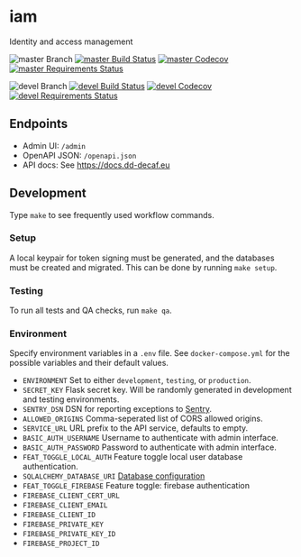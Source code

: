 # iam

Identity and access management

![master Branch](https://img.shields.io/badge/branch-master-blue.svg)
[![master Build Status](https://travis-ci.org/DD-DeCaF/iam.svg?branch=master)](https://travis-ci.org/DD-DeCaF/iam)
[![master Codecov](https://codecov.io/gh/DD-DeCaF/iam/branch/master/graph/badge.svg)](https://codecov.io/gh/DD-DeCaF/iam/branch/master)
[![master Requirements Status](https://requires.io/github/DD-DeCaF/iam/requirements.svg?branch=master)](https://requires.io/github/DD-DeCaF/iam/requirements/?branch=master)

![devel Branch](https://img.shields.io/badge/branch-devel-blue.svg)
[![devel Build Status](https://travis-ci.org/DD-DeCaF/iam.svg?branch=devel)](https://travis-ci.org/DD-DeCaF/iam)
[![devel Codecov](https://codecov.io/gh/DD-DeCaF/iam/branch/devel/graph/badge.svg)](https://codecov.io/gh/DD-DeCaF/iam/branch/devel)
[![devel Requirements Status](https://requires.io/github/DD-DeCaF/iam/requirements.svg?branch=devel)](https://requires.io/github/DD-DeCaF/iam/requirements/?branch=devel)

## Endpoints

* Admin UI: `/admin`
* OpenAPI JSON: `/openapi.json`
* API docs: See https://docs.dd-decaf.eu

## Development

Type `make` to see frequently used workflow commands.

### Setup

A local keypair for token signing must be generated, and the databases must be created and migrated. This can be done by running `make setup`.

### Testing

To run all tests and QA checks, run `make qa`.

### Environment

Specify environment variables in a `.env` file. See `docker-compose.yml` for the possible variables and their default values.

* `ENVIRONMENT` Set to either `development`, `testing`, or `production`.
* `SECRET_KEY` Flask secret key. Will be randomly generated in development and testing environments.
* `SENTRY_DSN` DSN for reporting exceptions to [Sentry](https://docs.sentry.io/clients/python/integrations/flask/).
* `ALLOWED_ORIGINS` Comma-seperated list of CORS allowed origins.
* `SERVICE_URL` URL prefix to the API service, defaults to empty.
* `BASIC_AUTH_USERNAME` Username to authenticate with admin interface.
* `BASIC_AUTH_PASSWORD` Password to authenticate with admin interface.
* `FEAT_TOGGLE_LOCAL_AUTH` Feature toggle local user database authentication.
* `SQLALCHEMY_DATABASE_URI` [Database configuration](http://docs.sqlalchemy.org/en/latest/core/engines.html#database-urls)
* `FEAT_TOGGLE_FIREBASE` Feature toggle: firebase authentication
* `FIREBASE_CLIENT_CERT_URL`
* `FIREBASE_CLIENT_EMAIL`
* `FIREBASE_CLIENT_ID`
* `FIREBASE_PRIVATE_KEY`
* `FIREBASE_PRIVATE_KEY_ID`
* `FIREBASE_PROJECT_ID`
